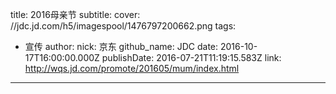 title: 2016母亲节
subtitle: 
cover: //jdc.jd.com/h5/imagespool/1476797200662.png
tags:
  - 宣传
author:
  nick: 京东
  github_name: JDC
date: 2016-10-17T16:00:00.000Z
publishDate: 2016-07-21T11:19:15.583Z
link: http://wqs.jd.com/promote/201605/mum/index.html
---